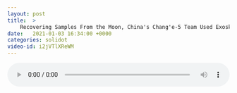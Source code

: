 ```yaml
---
layout: post
title:  >
    Recovering Samples From the Moon, China's Chang'e-5 Team Used Exoskeletons
date:   2021-01-03 16:34:00 +0000
categories: solidot
video-id: i2jVTlXReWM
---
```


<audio src="/assets/5bc56764db616de1482a45624987597b.mp3" style="width: 100%;" controls></audio>

